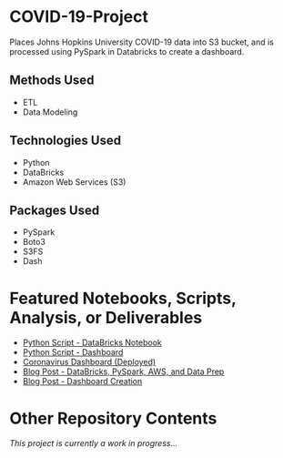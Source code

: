 # COVID-19-Project
Places Johns Hopkins University COVID-19 data into S3 bucket, and is processed using PySpark in Databricks to create a dashboard.

## Methods Used
* ETL
* Data Modeling

## Technologies Used
* Python
* DataBricks
* Amazon Web Services (S3)

## Packages Used
* PySpark
* Boto3
* S3FS
* Dash

# Featured Notebooks, Scripts, Analysis, or Deliverables
* [Python Script - DataBricks Notebook](https://github.com/ErikaJacobs/COVID-19-Project/blob/master/COVID-19%20Databricks%20Notebook.ipynb)
* [Python Script - Dashboard](https://github.com/ErikaJacobs/COVID-19-Project/blob/master/Dashboard/application.py)
* [Coronavirus Dashboard (Deployed)]()
* [Blog Post - DataBricks, PySpark, AWS, and Data Prep](https://erikajacobs.netlify.app/post/covid-19-sparked-aws-ideas/)
* [Blog Post - Dashboard Creation](https://erikajacobs.netlify.app/post/dash-of-coronavirus-data/)

# Other Repository Contents


*This project is currently a work in progress...*
